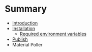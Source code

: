 # Summary

* [Introduction](README.md)
* [Installation](installation.md)
   * [Required environment variables](required_environment_variables.md)
* [Publish](publish.md)
* Material Poller

